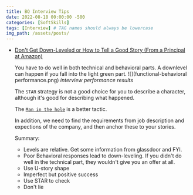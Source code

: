 ```yaml
---
title: BQ Interview Tips
date: 2022-08-18 00:00:00 -500
categories: [SoftSkills]
tags: [Interview] # TAG names should always be lowercase
img_path: /assets/posts/
---
```


- [Don't Get Down-Leveled or How to Tell a Good Story (From a Principal at Amazon)](https://www.youtube.com/watch?v=hU6BVxtGd5g)

  You have to do well in both technical and behavioral parts. A downlevel can happen if you fall into the light green part.
  ![](functional-behavioral performance.png)
  _interview performance results_

  The `STAR` strategy is not a good choice for you to describe a character, although it's good for describing what happened.

  The [`Man in the hole`](https://pipdecks.com/pages/man-in-a-hole) is a better tactic.

  In addition, we need to find the requirements from job description and expections of the company, and then anchor these to your stories.

  Summary:

  - Levels are relative. Get some information from glassdoor and FYI.
  - Poor Behavioral responses lead to down-leveling. If you didn't do well in the technical part, they wouldn't give you an offer at all.
  - Use U-story shape
  - Imperfect but positive success
  - Use STAR to check
  - Don't lie
